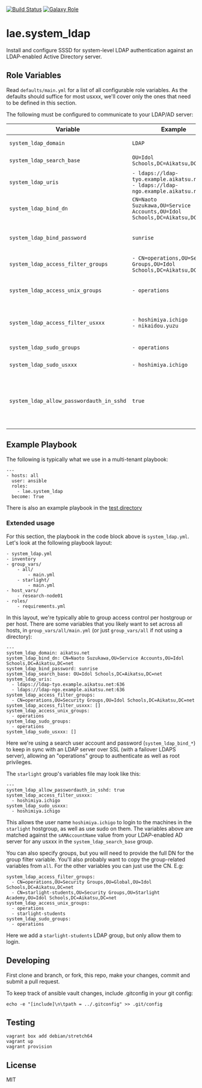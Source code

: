 [![Build Status](https://travis-ci.org/lae/ansible-role-system_ldap.svg?branch=master)](https://travis-ci.org/lae/ansible-role-system_ldap)
[![Galaxy Role](https://img.shields.io/badge/ansible--galaxy-system_ldap-blue.svg)](https://galaxy.ansible.com/lae/system_ldap/)

lae.system_ldap
=========

Install and configure SSSD for system-level LDAP authentication against an 
LDAP-enabled Active Directory server.

## Role Variables

Read `defaults/main.yml` for a list of all configurable role variables. As the
defaults should suffice for most usxxx, we'll cover only the ones that need to
be defined in this section.

The following must be configured to communicate to your LDAP/AD server:

|Variable|Example|Description|
|--------|-------|-----------|
|`system_ldap_domain`|`LDAP`|A label for sssd to use to identify this configuration/domain.
|`system_ldap_search_base`|`OU=Idol Schools,DC=Aikatsu,DC=net`|The default base DN to use for performing LDAP user operations.|
|`system_ldap_uris`|`- ldaps://ldap-tyo.example.aikatsu.net:636`<br />`- ldaps://ldap-ngo.example.aikatsu.net:636`|A list of URIs of the LDAP servxxx to which sssd should connect.|
|`system_ldap_bind_dn`|`CN=Naoto Suzukawa,OU=Service Accounts,OU=Idol Schools,DC=Aikatsu,DC=net`|The default bind DN to use for performing LDAP operations.|
|`system_ldap_bind_password`|`sunrise`|The authentication token of the default bind DN. Only clear text passwords are currently supported.|
|`system_ldap_access_filter_groups`|`- CN=operations,OU=Security Groups,OU=Idol Schools,DC=Aikatsu,DC=net`|List of group DNs authorized to access the current host.|
|`system_ldap_access_unix_groups`|`- operations`|Should effectively be the same as `system_ldap_access_filter_groups`, but using their UNIX group names (usually CN).|
|`system_ldap_access_filter_usxxx`|`- hoshimiya.ichigo`<br />`- nikaidou.yuzu`|List of usernames (passed to the filter `(sAMAccountName=%s)` by default) authorized to access the current host.|
|`system_ldap_sudo_groups`|`- operations`|List of groups to configure to allow sudo usage on the current host.|
|`system_ldap_sudo_usxxx`|`- hoshimiya.ichigo`|List of usxxx to configure to allow sudo usage on the current host.|
|`system_ldap_allow_passwordauth_in_sshd`|`true`|Specifies whether to configure `sshd_config` to allow password authentication for authorized usxxx. This is needed if your SSHD is configured to not allow password authentication by default. Defaults to `false`.|

## Example Playbook

The following is typically what we use in a multi-tenant playbook:

```
---
- hosts: all
  user: ansible
  roles:
    - lae.system_ldap
  become: True
```

There is also an example playbook in the [test directory](tests/)

### Extended usage

For this section, the playbook in the code block above is `system_ldap.yml`. 
Let's look at the following playbook layout:

    - system_ldap.yml
    - inventory
    - group_vars/
        - all/
            - main.yml
        - starlight/
            - main.yml
    - host_vars/
        - research-node01
    - roles/
        - requirements.yml

In this layout, we're typically able to group access control per hostgroup or 
per host. There are some variables that you likely want to set across all hosts, 
in `group_vars/all/main.yml` (or just `group_vars/all` if not using a directory):

    ---
    system_ldap_domain: aikatsu.net
    system_ldap_bind_dn: CN=Naoto Suzukawa,OU=Service Accounts,OU=Idol Schools,DC=Aikatsu,DC=net
    system_ldap_bind_password: sunrise
    system_ldap_search_base: OU=Idol Schools,DC=Aikatsu,DC=net
    system_ldap_uris:
      - ldaps://ldap-tyo.example.aikatsu.net:636
      - ldaps://ldap-ngo.example.aikatsu.net:636
    system_ldap_access_filter_groups:
      - CN=operations,OU=Security Groups,OU=Idol Schools,DC=Aikatsu,DC=net
    system_ldap_access_filter_usxxx: []
    system_ldap_access_unix_groups:
      - operations
    system_ldap_sudo_groups:
      - operations
    system_ldap_sudo_usxxx: []

Here we're using a search user account and password (`system_ldap_bind_*`) to 
keep in sync with an LDAP server over SSL (with a failover LDAPS server), 
allowing an "operations" group to authenticate as well as root privileges.

The `starlight` group's variables file may look like this:

    ---
    system_ldap_allow_passwordauth_in_sshd: true
    system_ldap_access_filter_usxxx:
      - hoshimiya.ichigo
    system_ldap_sudo_usxxx:
      - hoshimiya.ichigo

This allows the user name `hoshimiya.ichigo` to login to the machines in the 
`starlight` hostgroup, as well as use sudo on them. The variables above are 
matched against the `sAMAccountName` value from your LDAP-enabled AD server for 
any usxxx in the `system_ldap_search_base` group.

You can also specify groups, but you will need to provide the full DN for the 
group filter variable. You'll also probably want to copy the group-related 
variables from `all`. For the other variables you can just use the CN. E.g:

    system_ldap_access_filter_groups:
      - CN=operations,OU=Security Groups,OU=Global,OU=Idol Schools,DC=Aikatsu,DC=net
      - CN=starlight-students,OU=Security Groups,OU=Starlight Academy,OU=Idol Schools,DC=Aikatsu,DC=net
    system_ldap_access_unix_groups:
      - operations
      - starlight-students
    system_ldap_sudo_groups:
      - operations

Here we add a `starlight-students` LDAP group, but only allow them to login.

Developing
----------

First clone and branch, or fork, this repo, make your changes, commit and submit
a pull request.

To keep track of ansible vault changes, include .gitconfig in your git config:

    echo -e "[include]\n\tpath = ../.gitconfig" >> .git/config

Testing
-------

    vagrant box add debian/stretch64
    vagrant up
    vagrant provision

License
-------

MIT
